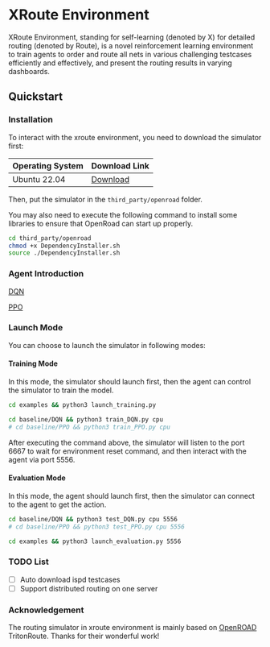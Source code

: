 # XRoute Environment
XRoute Environment, standing for self-learning (denoted by X) for detailed routing (denoted by Route), is a novel reinforcement learning environment to train agents to order and route all nets in various challenging testcases efficiently and effectively, and present the routing results in varying dashboards.

## Quickstart

### Installation

To interact with the xroute environment, you need to download the simulator first:

| Operating System | Download Link |
| --- | --- |
| Ubuntu 22.04 | [Download](https://drive.google.com/file/d/1-Zxd0HiOHclNtwCON5wOM78eCzsPrOBB/view?usp=sharing) |

Then, put the simulator in the `third_party/openroad` folder.

You may also need to execute the following command to install some libraries to ensure that OpenRoad can start up properly.

```bash
cd third_party/openroad
chmod +x DependencyInstaller.sh
source ./DependencyInstaller.sh
```

### Agent Introduction

[DQN](./baseline/DQN/README.md)

[PPO](./baseline/DQN/PPO.md)

### Launch Mode

You can choose to launch the simulator in following modes:

#### Training Mode

In this mode, the simulator should launch first, then the agent can control the simulator to train the model.

```bash
cd examples && python3 launch_training.py

cd baseline/DQN && python3 train_DQN.py cpu
# cd baseline/PPO && python3 train_PPO.py cpu
```

After executing the command above, the simulator will listen to the port 6667 to wait for environment reset command, and then interact with the agent via port 5556.

#### Evaluation Mode

In this mode, the agent should launch first, then the simulator can connect to the agent to get the action.

```bash
cd baseline/DQN && python3 test_DQN.py cpu 5556
# cd baseline/PPO && python3 test_PPO.py cpu 5556

cd examples && python3 launch_evaluation.py 5556
```

### TODO List

- [ ] Auto download ispd testcases
- [ ] Support distributed routing on one server

### Acknowledgement

The routing simulator in xroute environment is mainly based on [OpenROAD](https://github.com/The-OpenROAD-Project/OpenROAD) TritonRoute. Thanks for their wonderful work!
